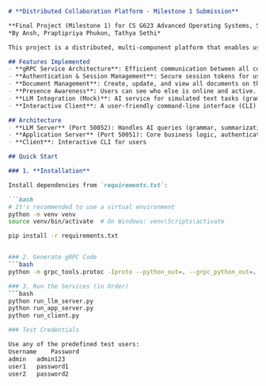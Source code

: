```markdown
# **Distributed Collaboration Platform - Milestone 1 Submission**

**Final Project (Milestone 1) for CS G623 Advanced Operating Systems, Semester I**  
*By Ansh, Praptipriya Phukon, Tathya Sethi*

This project is a distributed, multi-component platform that enables users to collaborate on documents in real-time. It features a robust **gRPC client-server architecture**, **user authentication**, **document management**, and a **mock LLM integration** for text assistance.

## Features Implemented 
- **gRPC Service Architecture**: Efficient communication between all components using gRPC.  
- **Authentication & Session Management**: Secure session tokens for user login and validation.  
- **Document Management**: Create, update, and view all documents on the platform (in-memory).  
- **Presence Awareness**: Users can see who else is online and active.  
- **LLM Integration (Mock)**: AI service for simulated text tasks (grammar check, summarize, etc.).  
- **Interactive Client**: A user-friendly command-line interface (CLI) for user interaction.

## Architecture
- **LLM Server** (Port 50052): Handles AI queries (grammar, summarization, suggestions)
- **Application Server** (Port 50051): Core business logic, authentication, document management
- **Client**: Interactive CLI for users

## Quick Start

### 1. **Installation**

Install dependencies from `requirements.txt`:

```bash
# It's recommended to use a virtual environment
python -m venv venv
source venv/bin/activate  # On Windows: venv\Scripts\activate

pip install -r requirements.txt


### 2. Generate gRPC Code
```bash
python -m grpc_tools.protoc -Iproto --python_out=. --grpc_python_out=. proto/service.proto

### 3. Run the Services (in Order)
```bash
python run_llm_server.py
python run_app_server.py
python run_client.py

### Test Credentials

Use any of the predefined test users:
Username	Password
admin	admin123
user1	password1
user2	password2


```

